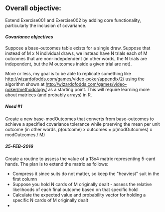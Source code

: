 ## Overall objective:  
Extend Exercise001 and Exercise002 by adding core functionality, particularly the inclusion of covariance.  
  
#### *Covariance objectives*  
Suppose a base-outcomes table exists for a single draw.  Suppose that instead of M x N individual draws, we instead have N trials each of M outcomes that are non-indepdendent (in other words, the N trials are independent, but the M outcomes inside a given trial are not).
  
More or less, my goal is to be able to replicate something like http://wizardofodds.com/games/video-poker/appendix/2/ using the algorithm shown at http://wizardofodds.com/games/video-poker/methodology/ as a starting point.  This will require learning more about matrices (and probably arrays) in R.  

##### **_Need #1_**  
Create a new base-modOutcomes that converts from base-outcomes to achieve a specified covariance tolerance while prserving the mean per unit outcome (in other words, p(outcome) x outcomes = p(modOutcomes) x modOutcomes / M)  
  
##### **_25-FEB-2016_**  
Create a routine to assess the value of a 13x4 matrix representing 5-card hands.  The plan is to extend the matrix as follows:  
  
* Compress it since suits do not matter, so keep the "heaviest" suit in the first column  
* Suppose you hold N cards of M originally dealt - assess the relative likelihoods of each final outcome based on that specific hold  
* Calculate the expected value and probability vector for holding a specific N cards of M originally dealt
* 
